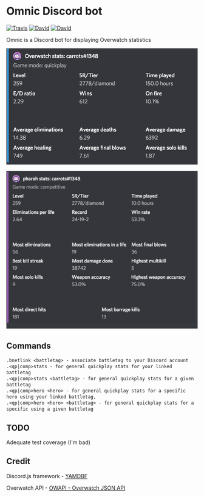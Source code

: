 # Omnic Discord bot
[![Travis](https://img.shields.io/travis/carrotderek/ow-discord.svg?style=flat-square)](https://travis-ci.org/carrotderek/ow-discord)
[![David](https://img.shields.io/david/carrotderek/ow-discord.svg?style=flat-square)](https://david-dm.org/carrotderek/ow-discord)
[![David](https://img.shields.io/david/dev/carrotderek/ow-discord.svg?style=flat-square)](https://david-dm.org/carrotderek/ow-discord?type=dev)

Omnic is a Discord bot for displaying Overwatch statistics 

![Quickplay stats](https://github.com/carrotderek/ow-discord/blob/master/media/qp.png?raw=true)

![Competitive hero stats](https://github.com/carrotderek/ow-discord/blob/master/media/comp-hero.png?raw=true)

## Commands
```
.bnetlink <battletag> - associate battletag to your Discord account
.<qp|comp>stats - for general quickplay stats for your linked battletag
.<qp|comp>stats <battletag> - for general quickplay stats for a given battletag
.<qp|comp>hero <hero> - for general quickplay stats for a specific hero using your linked battletag,
.<qp|comp>hero <hero> <battletag> - for general quickplay stats for a specific using a given battletag
```

## TODO
Adequate test coverage (I'm bad)

## Credit
Discord.js framework - [YAMDBF](https://github.com/zajrik/yamdbf)

Overwatch API - [OWAPI - Overwatch JSON API](https://github.com/SunDwarf/OWAPI)


